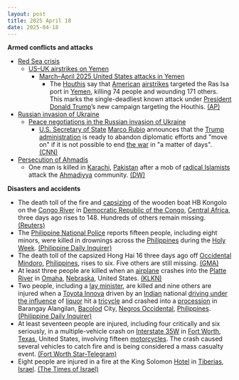 ```yaml
---
layout: post
title: 2025 April 18
date: 2025-04-18
---
```



**Armed conflicts and attacks**

* [Red Sea crisis](https://en.wikipedia.org/wiki/Red_Sea_crisis "Red Sea crisis")
  + [US–UK airstrikes on Yemen](https://en.wikipedia.org/wiki/US%E2%80%93UK_airstrikes_on_Yemen "US–UK airstrikes on Yemen")
    - [March–April 2025 United States attacks in Yemen](https://en.wikipedia.org/wiki/March%E2%80%93April_2025_United_States_attacks_in_Yemen "March–April 2025 United States attacks in Yemen")
      * The [Houthis](https://en.wikipedia.org/wiki/Houthis "Houthis") say that [American](https://en.wikipedia.org/wiki/United_States_Armed_Forces "United States Armed Forces") [airstrikes](https://en.wikipedia.org/wiki/Airstrike "Airstrike") targeted the Ras Isa port in [Yemen](https://en.wikipedia.org/wiki/Yemen "Yemen"), killing 74 people and wounding 171 others. This marks the single-deadliest known attack under [President](https://en.wikipedia.org/wiki/President_of_the_United_States "President of the United States") [Donald Trump](https://en.wikipedia.org/wiki/Donald_Trump "Donald Trump")’s new campaign targeting the Houthis. [(AP)](https://apnews.com/article/yemen-us-airstrikes-563f61bbd96e1f2de68373fdf76c8811)
* [Russian invasion of Ukraine](https://en.wikipedia.org/wiki/Russian_invasion_of_Ukraine "Russian invasion of Ukraine")
  + [Peace negotiations in the Russian invasion of Ukraine](https://en.wikipedia.org/wiki/Peace_negotiations_in_the_Russian_invasion_of_Ukraine "Peace negotiations in the Russian invasion of Ukraine")
    - [U.S. Secretary of State](https://en.wikipedia.org/wiki/United_States_Secretary_of_State "United States Secretary of State") [Marco Rubio](https://en.wikipedia.org/wiki/Marco_Rubio "Marco Rubio") announces that the [Trump administration](https://en.wikipedia.org/wiki/Second_presidency_of_Donald_Trump "Second presidency of Donald Trump") is ready to abandon diplomatic efforts and "move on" if it is not possible to end [the war](https://en.wikipedia.org/wiki/Russo-Ukrainian_War "Russo-Ukrainian War") in "a matter of days". [(CNN)](https://edition.cnn.com/2025/04/18/europe/rubio-russia-war-in-ukraine-us-talks-intl-hnk/index.html)
* [Persecution of Ahmadis](https://en.wikipedia.org/wiki/Persecution_of_Ahmadis "Persecution of Ahmadis")
  + One man is killed in [Karachi](https://en.wikipedia.org/wiki/Karachi "Karachi"), [Pakistan](https://en.wikipedia.org/wiki/Pakistan "Pakistan") after a mob of [radical Islamists](https://en.wikipedia.org/wiki/Islamic_extremism "Islamic extremism") attack the [Ahmadiyya](https://en.wikipedia.org/wiki/Ahmadiyya "Ahmadiyya") community. [(DW)](https://www.dw.com/en/pakistan-islamist-mob-beat-ahmadi-man-to-death-in-karachi/a-72284403)

**Disasters and accidents**

* The death toll of the fire and [capsizing](https://en.wikipedia.org/wiki/Capsizing "Capsizing") of the wooden boat HB Kongolo on the [Congo River](https://en.wikipedia.org/wiki/Congo_River "Congo River") in [Democratic Republic of the Congo](https://en.wikipedia.org/wiki/Democratic_Republic_of_the_Congo "Democratic Republic of the Congo"), [Central Africa](https://en.wikipedia.org/wiki/Central_Africa "Central Africa"), three days ago rises to 148. Hundreds of others remain missing. [(Reuters)](https://www.reuters.com/world/africa/least-148-people-die-after-boat-catches-fire-congo-sky-news-reports-2025-04-18/)
* The [Philippine National Police](https://en.wikipedia.org/wiki/Philippine_National_Police "Philippine National Police") reports fifteen people, including eight minors, were killed in drownings across the [Philippines](https://en.wikipedia.org/wiki/Philippines "Philippines") during the [Holy Week](https://en.wikipedia.org/wiki/Holy_Week "Holy Week"). [(Philippine Daily Inquirer)](https://newsinfo.inquirer.net/2053919/fwd-pnp-15-dead-in-drownings-on-holy-week)
* The death toll of the capsized Hong Hai 16 three days ago off [Occidental Mindoro](https://en.wikipedia.org/wiki/Occidental_Mindoro "Occidental Mindoro"), [Philippines](https://en.wikipedia.org/wiki/Philippines "Philippines"), rises to six. Five others are still missing. [(GMA)](https://www.gmanetwork.com/news/topstories/regions/943189/coast-guard-recovers-2-more-bodies-from-capsized-chinese-ship/story/#goog_rewarded)
* At least three people are killed when an [airplane](https://en.wikipedia.org/wiki/Airplane "Airplane") crashes into the [Platte River](https://en.wikipedia.org/wiki/Platte_River "Platte River") in [Omaha](https://en.wikipedia.org/wiki/Omaha%2C_Nebraska "Omaha, Nebraska"), [Nebraska](https://en.wikipedia.org/wiki/Nebraska "Nebraska"), United States. [(KLKN)](https://www.klkntv.com/three-dead-after-plane-crashes-into-platte-river-near-fremont/)
* Two people, including a [lay minister](https://en.wikipedia.org/wiki/Lay_ministry "Lay ministry"), are killed and nine others are injured when a [Toyota Innova](https://en.wikipedia.org/wiki/Toyota_Innova "Toyota Innova") driven by an [Indian](https://en.wikipedia.org/wiki/India "India") national [driving under the influence](https://en.wikipedia.org/wiki/Driving_under_the_influence "Driving under the influence") of [liquor](https://en.wikipedia.org/wiki/Liquor "Liquor") hit a [tricycle](https://en.wikipedia.org/wiki/Tricycle "Tricycle") and crashed into a [procession](https://en.wikipedia.org/wiki/Procession "Procession") in Barangay Alangilan, [Bacolod](https://en.wikipedia.org/wiki/Bacolod "Bacolod") City, [Negros Occidental](https://en.wikipedia.org/wiki/Negros_Occidental "Negros Occidental"), [Philippines](https://en.wikipedia.org/wiki/Philippines "Philippines"). [(Philippine Daily Inquirer)](https://newsinfo.inquirer.net/2053987/2-killed-7-hurt-as-vehicle-rams-into-procession-in-bacolod)
* At least seventeen people are injured, including four critically and six seriously, in a multiple-vehicle crash on [Interstate 35W](https://en.wikipedia.org/wiki/Interstate_35W_%28Texas%29 "Interstate 35W (Texas)") in [Fort Worth](https://en.wikipedia.org/wiki/Fort_Worth%2C_Texas "Fort Worth, Texas"), [Texas](https://en.wikipedia.org/wiki/Texas "Texas"), United States, involving fifteen [motorcycles](https://en.wikipedia.org/wiki/Motorcycle "Motorcycle"). The crash caused several vehicles to catch fire and is being considered a mass casualty event. [(Fort Worth Star-Telegram)](https://www.star-telegram.com/news/local/fort-worth/article304562461.html)
* Eight people are injured in a fire at the King Solomon [Hotel](https://en.wikipedia.org/wiki/Hotel "Hotel") in [Tiberias](https://en.wikipedia.org/wiki/Tiberias "Tiberias"), [Israel](https://en.wikipedia.org/wiki/Israel "Israel"). [(The Times of Israel)](https://www.timesofisrael.com/liveblog_entry/firefighters-put-out-blaze-at-tiberias-hotel/)
